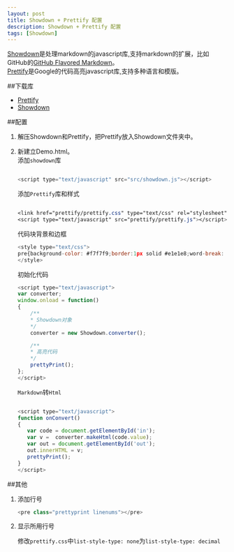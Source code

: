 ```yaml
---
layout: post
title: Showdown + Prettify 配置
description: Showdown + Prettify 配置
tags: [Showdown]
---
```

[Showdown](https://github.com/coreyti/showdown)是处理markdown的javascript库,支持markdown的扩展，比如GitHub的[GitHub Flavored Markdown](https://help.github.com/articles/github-flavored-markdown)。  
[Prettify](https://code.google.com/p/google-code-prettify/)是Google的代码高亮javascript库,支持多种语言和模版。  

##下载库  
* [Prettify](https://google-code-prettify.googlecode.com/files/prettify-small-4-Mar-2013.tar.bz2)
* [Showdown](https://github.com/coreyti/showdown)  

##配置
1. 解压Showdown和Prettify，把Prettify放入Showdown文件夹中。
2. 新建立Demo.html。  
    添加`showdown`库  
    
	```javascript
	
	<script type="text/javascript" src="src/showdown.js"></script>
	
	``` 
	 
	添加`Prettify`库和样式  
	
	```css
	
	<link href="prettify/prettify.css" type="text/css" rel="stylesheet" />
	<script type="text/javascript" src="prettify/prettify.js"></script>
	
	```
	
	代码块背景和边框  
	
	```javascript
	<style type="text/css">
	pre{background-color: #f7f7f9;border:1px solid #e1e1e8;word-break: break-word;}
	</style>
	```
	
    初始化代码
    
	```javascript
	<script type="text/javascript">
	var converter;
	window.onload = function()
	{
		/**
		* Showdown对象
		*/
		converter = new Showdown.converter();
	
		/**
		* 高亮代码
		*/
		prettyPrint();
	};
	</script>
	```
	
	 `Markdown`转`Html`
	 
	 ```javascript
	 
	 <script type="text/javascript">
	function onConvert()
	{
		var code = document.getElementById('in');
		var v =  converter.makeHtml(code.value);
		var out = document.getElementById('out');
		out.innerHTML = v;
		prettyPrint();
	}
	</script>
	
	 ```  

##其他
1. 添加行号

 	 ```javascript
  	<pre class="prettyprint linenums"></pre>
  	```
2. 显示所用行号

   修改`prettify.css`中`list-style-type: none`为`list-style-type: decimal`